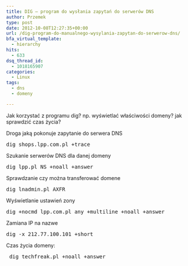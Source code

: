 ```yaml
---
title: DIG – program do wysłania zapytań do serwerów DNS
author: Przemek
type: post
date: 2012-10-08T12:27:35+00:00
url: /dig-program-do-manualnego-wysylania-zapytan-do-serwerow-dns/
bfa_virtual_template:
  - hierarchy
hits:
  - 633
dsq_thread_id:
  - 1018165907
categories:
  - Linux
tags:
  - dns
  - domeny

---
```

Jak korzystać z programu dig? np. wyświetlać właściwości domeny? jak sprawdzić czas życia?

<!--more-->

Droga jaką pokonuje zapytanie do serwera DNS

<pre class="lang:default highlight:0 decode:true">dig shops.lpp.com.pl +trace</pre>

Szukanie serwerów DNS dla danej domeny

<pre class="lang:default highlight:0 decode:true">dig lpp.pl NS +noall +answer</pre>

Sprawdzanie czy można transferować domene

<pre class="lang:default highlight:0 decode:true">dig lnadmin.pl AXFR</pre>

Wyświetlanie ustawień zony

<pre class="lang:default highlight:0 decode:true">dig +nocmd lpp.com.pl any +multiline +noall +answer</pre>

Zamiana IP na nazwe

<pre class="lang:default highlight:0 decode:true">dig -x 212.77.100.101 +short</pre>

Czas życia domeny:

<pre> dig techfreak.pl +noall +answer</pre>

&nbsp;